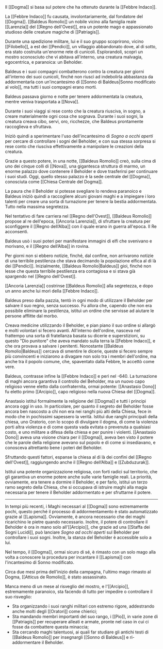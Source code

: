 Il [[Dogma]] si basa sul potere che ha ottenuto durante la [[Febbre Indaco]].

La [[Febbre Indaco]] fu causata, involontariamente, dal fondatore del [[Dogma]].
[[Baldeus Romolio]] un nobile vicino alla famiglia reale [[Larenzia]] del [[Regno dell'Ovest]], era un potente mago e appassionato studioso delle creature magiche di [[Patriagis]]. 

Durante una spedizione militare, lui e il suo gruppo scoprirono, vicino [[Filobello]], a est dei [[Pendici]], un villaggio abbandonato dove, al di sotto, era stato costruita un'enorme rete di cunicoli. Esplorandoli, scoprì un mostro sconosciuto che vi abitava all'interno, una creatura malvagia, egocentrica, e paranoica: un Beholder. 

Baldeus e i suoi compagni combatterono contro la creatura per giorni all'interno dei suoi cunicoli, finché non riuscì ad indebolirla abbastanza da addormentarla con un'incantesimo di [[Sonno di Baldeus|Sonno modificato al volo]], ma tutti i suoi compagni erano morti. 

Baldeus passava giorno e notte per tenere addormentata la creatura, mentre veniva trasportata a [[Nova]]. 

Durante i suoi viaggi si rese conto che la creatura riusciva, in sogno, a creare materialmente ogni cosa che sognava. Durante i suoi sogni, la creatura creava cibo, servi, oro, ricchezze, che Baldeus prontamente raccoglieva e sfruttava. 

Iniziò quindi a sperimentare l'uso dell'incantesimo di *Sogno a occhi aperti* per cercare di controllare i sogni del Beholder, e con sua stessa sorpresa si rese conto che riusciva effettivamente a manipolare le creazioni della creatura. 

Grazie a questo potere, in una notte, [[Baldeus Romolio]] creò, sulla cima di uno dei cinque colli di [[Nova]], una gigantesca struttura di marmo, un enorme palazzo dove contenere il Beholder e dove trasferirsi per continuare i suoi studi. Oggi, quello stesso palazzo è la sede centrale del [[Dogma]], conosciuta come [[Chiesa Centrale del Dogma]]. 

La paura che il Beholder si potesse svegliare lo rendeva paranoico e Baldeus iniziò quindi a raccogliere alcuni giovani maghi e a impiegare i loro talenti per creare una sorta di turnazione per tenere la bestia addormentata. Tutto nella massima segretezza. 

Nel tentativo di fare carriera nel [[Regno dell'Ovest]], [[Baldeus Romolio]] propose al re dell'epoca, [[Ancoria Larenzia]], di sfruttare la creatura per sconfiggere il [[Regno dell’Alba]] con il quale erano in guerra all'epoca. Il Re acconsentì. 

Baldeus usò i suoi poteri per manifestare immagini di elfi che svenivano e morivano, e il [[Regno dell’Alba]] in rovina.

Per giorni non si ebbero notizie, finché, dal confine, non arrivarono notizie di una terribile pestilenza che stava decimando la popolazione elfica al di là dei [[Pendici]]. Inizialmente, [[Baldeus Romolio|Baldeus]] gioì, finché non lesse che questa terribile pestilenza era contagiosa e si stava già spargendo nel [[Regno dell'Ovest]]. 

[[Ancoria Larenzia]] costrinse [[Baldeus Romolio]] alla segretezza, e dopo un anno anche lui morì della [[Febbre Indaco]]. 

Baldeus preso dalla pazzia, tentò in ogni modo di utilizzare il Beholder per salvare il suo regno, senza successo. Fu allora che, capendo che non era possibile eliminare la pestilenza, istituì un ordine che servisse ad aiutare le persone afflitte dal morbo. 

Creava medicine utilizzando il Beholder, e pian piano il suo ordine si allargò e molti volontari si fecero avanti. All'interno dell'ordine, nasceva nel frattempo una sorta di fratellanza basata su dicerie e superstizioni, su questo "Dio punitore" che aveva mandato sulla terra la [[Febbre Indaco]], e che ora provava a salvare i penitenti. Nonostante [[Baldeus Romolio|Baldeus]] cercava di smentire le dicerie, queste si fecero sempre più convincenti e iniziarono a divagare non solo tra i membri dell'ordine, ma anche tra il popolo comune, che, spaventato dalla Febbre, le accettò come vere. 

Baldeus, contrasse infine la [[Febbre Indaco]] e perì nel -640. La turnazione di maghi ancora garantiva il controllo del Beholder, ma un nuovo capo religioso venne eletto dalla confraternita, ormai potente: [[Anastasio Dono]] fu eletto primo [[Arcipio]], capo religioso nella nuova Chiesa del [[Dogma]]. 

Anastasio istituì formalmente la religione del [[Dogma]] e tutti i principi ancora oggi in uso. In particolare, per quanto il segreto del Beholder fosse ancora ben nascosto a chi non era nei ranghi più alti della Chiesa, fece in modo che in pochissimi sapessero la verità. 
Istituì due ranghi principali della chiesa, uno Oratorio, con lo scopo di divulgare il dogma, di come la violenza porti altra violenza e di come questa vada evitata o prevenuta a qualsiasi costo, e uno militare a difesa della chiesa e per punire i violenti. [[Anastasio Dono]] aveva una visione chiara per il [[Dogma]], aveva ben visto il potere che le parole della religione avevano sul popolo e di come si insediavano, e conosceva altrettanto bene i poteri del Beholder.

Sfruttando questi fattori, espanse la chiesa al di là dei confini del [[Regno dell'Ovest]], raggiungendo anche il [[Regno dell’Alba]] e [[Zubduzurak]]. 

Istituì una potente organizzazione religiosa, con forti radici sul territorio, che gli garantiva un enorme potere anche sulle varie famiglie reali. 
La priorità, ovviamente, era tenere a dormire il Beholder, e per farlo, istituì un terzo ramo segreto della Chiesa, che si occupava di istruire maghi alla magia necessaria per tenere il Beholder addormentato e per sfruttarne il potere. 

___

In tempi più recenti, i Maghi necessari al [[Dogma]] sono estremamente pochi, questo perché il processo di addormentamento è stato automatizzato grazie al [[Lapisma]]. Ovviamente, è ancora necessario che dei maghi ricarichino le pietre quando necessario. Inoltre, il potere di controllare il Beholder è ora in mano solo all'[[Arcipio]], che grazie ad una [[Staffa dei Sogni Lucidi]], può lanciare *Sogno ad occhi aperti* sul Beholder per controllare i suoi sogni. Inoltre, la stanza del Beholder è accessible solo a lui. 

Nel tempo, il [[Dogma]], ormai sicuro di sé, è rimasto con un solo mago alla volta a conoscere la procedura per incantare il [[Lapisma]] con l'incantesimo di Sonno modificato. 

Circa due mesi prima dell'inizio della campagna, l'ultimo mago rimasto al Dogma, [[Atticus de Romolio]], è stato assassinato. 

Manca meno di un mese al risveglio del mostro, e l'[[Arcipio]], estremamente paranoico, sta facendo di tutto per impedire o controllare il suo risveglio:
- Sta organizzando i suoi ranghi militari con estremo rigore, addestrando anche molti degli [[Oratori]] come chierici;
- Sta mandando membri importanti del suo rango, i [[Pio]], in varie zone di [[Patriagis]] per recuperare alleati e armate, pronte nel caso in cui ci fosse da combattere questa minaccia; 
- Sta cercando maghi talentuosi, ai quali far studiare gli antichi testi di [[Baldeus Romolio]] per insegnargli [[Sonno di Baldeus]] e ri-addormentare il Beholder. 
